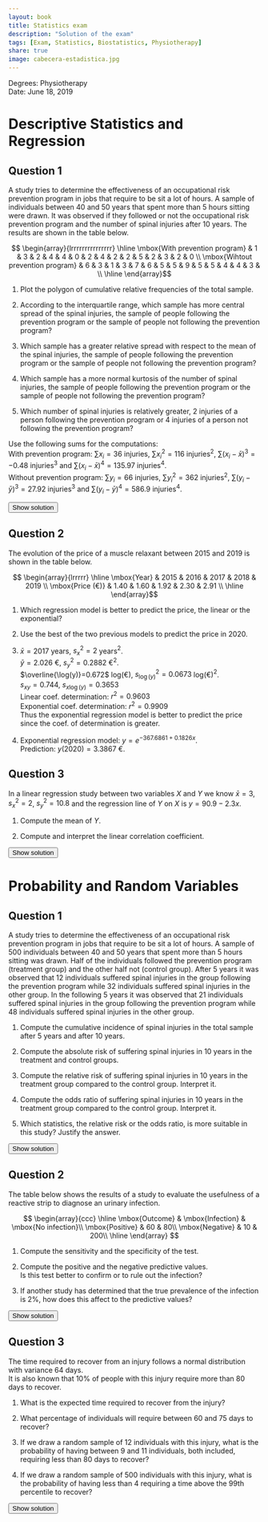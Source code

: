 ```yaml
---
layout: book
title: Statistics exam
description: "Solution of the exam"
tags: [Exam, Statistics, Biostatistics, Physiotherapy]
share: true
image: cabecera-estadistica.jpg
---
```


Degrees: Physiotherapy  
Date: June 18, 2019

# Descriptive Statistics and Regression

## Question 1

A study tries to determine the effectiveness of an occupational risk prevention program in jobs that require to be sit a lot of hours.
A sample of individuals between 40 and 50 years that spent more than 5 hours sitting were drawn.
It was observed if they followed or not the occupational risk prevention program and the number of spinal injuries after 10 years.
The results are shown in the table below.

$$
\begin{array}{lrrrrrrrrrrrrrrr}
\hline
\mbox{With prevention program} & 1 & 3 & 2 & 4 & 4 & 0 & 2 & 4 & 2 & 2 & 5 & 2 & 3 & 2 & 0 \\
\mbox{Wihtout prevention program} & 6 & 3 & 1 & 3 & 7 & 6 & 5 & 5 & 9 & 5 & 5 & 4 & 4 & 3 &  \\
\hline
\end{array}$$

1. Plot the polygon of cumulative relative frequencies of the total sample.

2. According to the interquartile range, which sample has more central spread of the spinal injuries, the sample of people following the prevention program or the sample of people not following the prevention program?

3. Which sample has a greater relative spread with respect to the mean of the spinal injuries, the sample of people following the prevention program or the sample of people not following the prevention program?

4. Which sample has a more normal kurtosis of the number of spinal injuries, the sample of people following the prevention program or the sample of people not following the prevention program?

5. Which number of spinal injuries is relatively greater, 2 injuries of a person following the prevention program or 4 injuries of a person not following the prevention program?

Use the following sums for the computations:  
With prevention program: $\sum x_i=36$ injuries, $\sum x_i^2=116$ injuries$^2$, $\sum (x_i-\bar x)^3=-0.48$ injuries$^3$ and $\sum (x_i-\bar x)^4=135.97$ injuries$^4$.  
Without prevention program: $\sum y_i=66$ injuries, $\sum y_i^2=362$ injuries$^2$, $\sum (y_i-\bar y)^3=27.92$ injuries$^3$ and $\sum (y_i-\bar y)^4=586.9$ injuries$^4$.

<div><button class="solution">Show solution</button></div>
<div id="solution" style="display: none">
1. <img src="img/des-fis-5-cumulative-frequencies-polygon.svg" title="Cumulative relative frequency polygon of spinal injuries" alt="Cumulative relative frequency polygon of spinal injuries" style="display: block; margin: auto;" width="600" />
2. With prevention program: $Q_1=2$ injuries, $Q_3=4$ injuries, $IQR=2$ injuries.<br/>
Without prevention program: $Q_1=3$ injuries, $Q_3=6$ injuries, $IQR=3$ injuries.<br/>
The sample not following the prevention program has more central spread since the IQR is greater.<br/>
3. With prevention program: $\bar x=2.4$ injuries, $s^2=1.9733$ injuries$^2$, $s=1.4048$ injuries and $cv=0.5853$.<br/>
Without prevention program: $\bar y=4.7143$ injuries, $s^2=3.6327$ injuries$^2$, $s=1.906$ injuries and $cv=0.4043$. <br/>
The sample following the prevention program has a greater relative spread with respect to the mean since the coef. of variation is greater.<br/>
4.  With prevention program: $g_2=-0.6722$.<br/>
Without prevention program: $g_2=0.1768$.<br/>
Thus the sample not following the prevention program has a more normal kurtosis, since $g_2$ is closer to 0.<br/>
5.  With prevention program: $z(2)=-0.2847$.<br/>
Without prevention program: $z(4)=-0.3748$.<br/>
Thus 4 injuries in the sample not following the prevention program is relatively smaller, since its standard score is smaller.
</div>

## Question 2
The evolution of the price of a muscle relaxant between 2015 and 2019 is shown in the table below.

$$
\begin{array}{lrrrrr}
\hline
\mbox{Year} & 2015 & 2016 & 2017 & 2018 & 2019 \\
\mbox{Price (€)} & 1.40 & 1.60 & 1.92 & 2.30 & 2.91 \\
\hline
\end{array}$$

1. Which regression model is better to predict the price, the linear or the exponential?

2. Use the best of the two previous models to predict the price in 2020.


1. $\bar x=2017$ years, $s_x^2=2$ years$^2$.<br/>
$\bar y=2.026$ €, $s_y^2=0.2882$ €$^2$.<br/>
$\overline{\log(y)}=0.672$ log(€), $s_{\log(y)}^2=0.0673$ log(€)$^2$.<br/>
$s_{xy}=0.744$, $s_{x\log(y)}=0.3653$<br/>
Linear coef. determination: $r^2=0.9603$<br/>
Exponential coef. determination: $r^2=0.9909$<br/>
Thus the exponential regression model is better to predict the price since the coef. of determination is greater.<br/>
2. Exponential regression model: $y=e^{-367.6861+0.1826x}$.<br/>
Prediction: $y(2020)=3.3867$ €.
</div>

## Question 3

In a linear regression study between two variables $X$ and $Y$ we know $\bar x = 3$, $s_x^2=2$, $s_y^2=10.8$ and the regression line of $Y$ on $X$ is $y=90.9-2.3x$.

1. Compute the mean of $Y$.

2. Compute and interpret the linear correlation coefficient.

<div><button class="solution">Show solution</button></div>
<div id="solution" style="display: none">
1. $\bar y = 84$.<br/>
2. $r=-0.9898$.
</div>

# Probability and Random Variables

## Question 1
A study tries to determine the effectiveness of an occupational risk prevention program in jobs that require to be sit a lot of hours.
A sample of 500 individuals between 40 and 50 years that spent more than 5 hours sitting was drawn.
Half of the individuals followed the prevention program (treatment group) and the other half not (control group).
After 5 years it was observed that 12 individuals suffered spinal injuries in the group following the prevention program while 32 individuals suffered spinal injuries in the other group.
In the following 5 years it was observed that 21 individuals suffered spinal injuries in the group following the prevention program while 48 individuals suffered spinal injuries in the other group.

1. Compute the cumulative incidence of spinal injuries in the total sample after 5 years and after 10 years.

2. Compute the absolute risk of suffering spinal injuries in 10 years in the treatment and control groups.

3. Compute the relative risk of suffering spinal injuries in 10 years in the treatment group compared to the control group. Interpret it.
   
4. Compute the odds ratio of suffering spinal injuries in 10 years in the treatment group compared to the control group. Interpret it.

5. Which statistics, the relative risk or the odds ratio, is more suitable in this study? Justify the answer.

<div><button class="solution">Show solution</button></div>
<div id="solution" style="display: none">
Let $D$ be the event of suffering spinal injuries.<br/>

1. Cumulative incidence after 5 years: $R(D)=0.088$.<br/>
Cumulative incidence after 10 years: $R(D)=0.226$.<br/>

2. Risk in the treatment group: $R_T(D)=0.132$.<br/>
Risk in the control group: $R_C(D)=0.32$.<br/>

3. $RR=0.4125$. Thus, the risk of suffering spinal injuries is less than half following the prevention program.

4. $OR=0.3232$. Thus, the odd of suffering spinal injuries is less than one third following the prevention program.

5. Since the study is prospective and we can estimate the prevalence of $D$, both statistics are suitable, but relative risk is easier to interpret.
</div>

## Question 2
The table below shows the results of a study to evaluate the usefulness of a reactive strip to diagnose an urinary infection.

$$
\begin{array}{ccc}
\hline
\mbox{Outcome} & \mbox{Infection} & \mbox{No infection}\\
\mbox{Positive} & 60 & 80\\
\mbox{Negative} & 10 & 200\\
\hline
\end{array}
$$

1. Compute the sensitivity and the specificity of the test.

2. Compute the positive and the negative predictive values.  
   Is this test better to confirm or to rule out the infection?

3. If another study has determined that the true prevalence of the infection is 2%, how does this affect to the predictive values?

<div><button class="solution">Show solution</button></div>
<div id="solution" style="display: none">
Let $D$ be the event corresponding to suffering the urinary infection and $+$ and $-$ the events corresponding to get a positive and negative outcome in the test respectively.<br/>

1. Sensitivity = $0.8571$ and Specificity = $0.7143$.<br/>

2. $PPV=0.4286$ and $NPV=0.9524$. Since the $PPV<NPV$ the test is better to rule out the infection.<br/>

3. $PPV=0.0577$ and $NPV=0.9959$. The positive predictive value descreases a lot while the negative predictive value increases al little bit.
</div>

## Question 3
The time required to recover from an injury follows a normal distribution with variance 64 days.  
It is also known that 10% of people with this injury require more than 80 days to recover.

1. What is the expected time required to recover from the injury?  

2. What percentage of individuals will require between 60 and 75 days to recover?

3. If we draw a random sample of 12 individuals with this injury, what is the probability of having between 9 and 11 individuals, both included, requiring less than 80 days to recover?

4. If we draw a random sample of 500 individuals with this injury, what is the probability of having less than 4 requiring a time above the 99th percentile to recover?

<div><button class="solution">Show solution</button></div>
<div id="solution" style="display: none">
Let $X$ be the time required to recover from the injury. Then $X\sim N(\mu, 8)$.<br/>

1. $\mu=69.7476$ days.<br/>

2. $P(60<X<75) = 0.6327$.<br/>

3. Let $Y$ be the number of individuals with the injury requiring less than 80 days to recover in a sample of 12. Then $Y\sim B(12, 0.9)$ and $P(9\leq Y\leq 11)=0.6919$.<br/>

4. Let $Z$ be the number of individuals with the injury requiring a time above the 99th percentile to recover in a sample of 500. Then $Z\sim B(500, 0.01)\approx P(5)$ and $P(Z\leq 4)=0.265$.
</div>